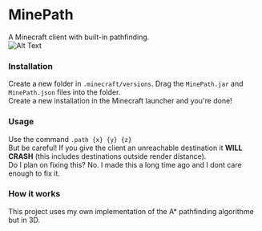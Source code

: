 # MinePath
A Minecraft client with built-in pathfinding.  
![Alt Text](https://github.com/KaiSomething/MinePath/raw/main/images/demo.gif)

### Installation
Create a new folder in `.minecraft/versions`. Drag the `MinePath.jar` and `MinePath.json` files into the folder.  
Create a new installation in the Minecraft launcher and you're done!

### Usage  
Use the command `.path {x} {y} {z}`  
But be careful! If you give the client an unreachable destination it **WILL CRASH** (this includes destinations outside render distance).  
Do I plan on fixing this? No. I made this a long time ago and I dont care enough to fix it.

### How it works
This project uses my own implementation of the A* pathfinding algorithme but in 3D.
